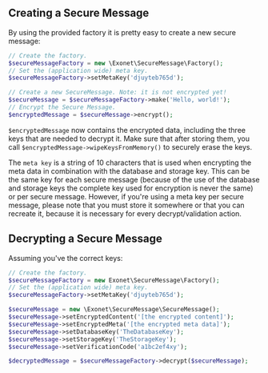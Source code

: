 ## Creating a Secure Message

By using the provided factory it is pretty easy to create a new secure message:

```php
// Create the factory.
$secureMessageFactory = new \Exonet\SecureMessage\Factory();
// Set the (application wide) meta key.
$secureMessageFactory->setMetaKey('djuyteb765d');

// Create a new SecureMessage. Note: it is not encrypted yet!
$secureMessage = $secureMessageFactory->make('Hello, world!');
// Encrypt the Secure Message.
$encryptedMessage = $secureMessage->encrypt();
```

`$encryptedMessage` now contains the encrypted data, including the three keys that are needed to decrypt it. Make sure that
after storing them, you call `$encryptedMessage->wipeKeysFromMemory()` to securely erase the keys.

The `meta key` is a string of 10 characters that is used when encrypting the meta data in combination with the database
and storage key. This can be the same key for each secure message (because of the use of the database and storage
keys the complete key used for encryption is never the same) or per secure message. However, if you're using a meta 
key per secure message, please note that you must store it somewhere or that you can recreate it, because it is necessary 
for every decrypt/validation action.

## Decrypting a Secure Message

Assuming you've the correct keys:

```php
// Create the factory.
$secureMessageFactory = new Exonet\SecureMessage\Factory();
// Set the (application wide) meta key.
$secureMessageFactory->setMetaKey('djuyteb765d');

$secureMessage = new \Exonet\SecureMessage\SecureMessage();
$secureMessage->setEncryptedContent('[the encrypted content]');
$secureMessage->setEncryptedMeta('[the encrypted meta data]');
$secureMessage->setDatabaseKey('TheDatabaseKey');
$secureMessage->setStorageKey('TheStorageKey');
$secureMessage->setVerificationCode('a1bc2ef4xy');

$decryptedMessage = $secureMessageFactory->decrypt($secureMessage);
```
